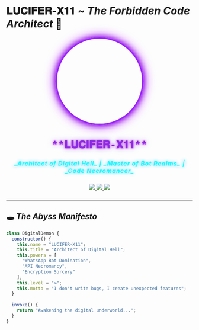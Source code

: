 # **𝐋𝐔𝐂𝐈𝐅𝐄𝐑-𝐗𝟏𝟏** ~ _The Forbidden Code Architect_ 🔮

<!-- MYSTICAL CODING PROFILE -->
<p align="center">
  <img src="https://i.ibb.co/STdZ5BB/FB-IMG-1738957195800.jpg" width="230" height="230" style="border-radius:50%; border: 4px solid #8a2be2; box-shadow: 0 0 30px #9400d3, 0 0 15px #4b0082; filter: saturate(1.3); transition: all 0.4s ease;">
</p>

<h1 align="center" style="color: #8a2be2; font-weight: 900; text-shadow: 0 0 15px #9370db, 0 0 5px #ff00ff; font-family: 'Courier New', monospace;">**𝐋𝐔𝐂𝐈𝐅𝐄𝐑-𝐗𝟏𝟏**</h1>
<h3 align="center" style="color: #00ffff; font-style: italic; font-weight: 600; text-shadow: 0 0 10px #00bfff; letter-spacing: 1px;">_Architect of Digital Hell_ | _Master of Bot Realms_ | _Code Necromancer_</h3>

<div align="center" style="margin: 25px 0;">
  <a href="https://github.com/lucifer-x11?tab=repositories">
    <img src="https://img.shields.io/badge/-**DARK_REPOSITORIES**-000000?style=for-the-badge&logo=github&logoColor=white&labelColor=4b0082">
  </a>
  <a href="https://t.me/Next_DYS">
    <img src="https://img.shields.io/badge/-**SUMMON_ME**-2CA5E0?style=for-the-badge&logo=telegram&logoColor=white&labelColor=00008b">
  </a>
  <a href="https://youtube.com/@DemonEye_Official">
    <img src="https://img.shields.io/badge/-**FORBIDDEN_KNOWLEDGE**-FF0000?style=for-the-badge&logo=youtube&logoColor=white&labelColor=8b0000">
  </a>
</div>

---

## **🕳️ _The Abyss Manifesto_**

```javascript
class DigitalDemon {
  constructor() {
    this.name = "LUCIFER-X11";
    this.title = "Architect of Digital Hell";
    this.powers = [
      "WhatsApp Bot Domination",
      "API Necromancy", 
      "Encryption Sorcery"
    ];
    this.level = "∞";
    this.motto = "I don't write bugs, I create unexpected features";
  }
  
  invoke() {
    return "Awakening the digital underworld...";
  }
}
